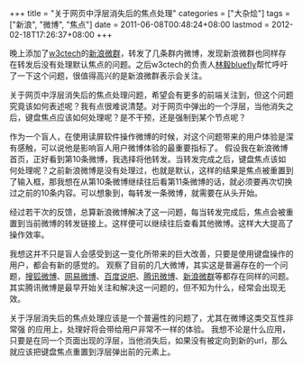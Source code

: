 +++
title = "关于网页中浮层消失后的焦点处理"
categories = ["大杂烩"]
tags = ["新浪", "微博", "焦点"]
date = 2011-06-08T00:48:24+08:00
lastmod = 2012-02-18T17:26:37+08:00
+++



晚上添加了<a href="http://weibo.com/w3ctech" target="_blank">w3ctech</a>的<a href="http://q.weibo.com/177699" target="_blank">新浪微群</a>，转发了几条群内微博，发现新浪微群也同样存在转发后没有处理默认焦点的问题。之后w3ctech的负责人<a href="http://weibo.com/gzlinyi" target="_blank">林毅bluefly</a>帮忙呼吁了一下这个问题，很值得高兴的是新浪微群表示会关注。

关于网页中浮层消失后的焦点处理问题，希望会有更多的前端关注到，但这个问题究竟该如何表述呢？我有点很难说清楚。对于网页中弹出的一个浮层，当他消失之后，键盘焦点应该如何处理呢？是不干预，还是强制到某个节点呢？



作为一个盲人，在使用读屏软件操作微博的时候，对这个问题带来的用户体验是深有感触，可以说他是影响盲人用户微博体验的最重要指标了。
假设我在新浪微博首页，正好看到第10条微博，我选择将他转发。当转发完成之后，键盘焦点该如何处理呢？之前新浪微博是没有处理过，也就是默认，这样的结果是焦点被重置到了输入框，那我想在从第10条微博继续往后看第11条微博的话，就必须要再次切换过之前的10条内容。可以想象到，每转发一条微博，就需要在从头开始。

经过若干次的反馈，总算新浪微博解决了这一问题，每当转发完成后，焦点会被重置到当前微博的转发链接上。这样便可以继续往后查看其他微博。这样大大提高了操作效率。

我想这并不只是盲人会感受到这一变化所带来的巨大改善，只要是使用键盘操作的用户，都会有新的感觉的。
观察了目前的几大微博，其实这是普遍存在的一个问题，<a href="http://t.sohu.com" target="_blank">搜狐微博</a>、<a href="http://t.163.com" target="_blank">网易微博</a>、<a href="http://t.baidu.com" target="_blank">百度说吧</a>、<a href="http://t.qq.com/" target="_blank">腾讯微博</a>、<a href="http://q.weibo.com" target="_blank">新浪微群</a>等都存在同样的问题。其实腾讯微博是最早开始关注和解决这一问题的，但不知为什么，经常会出现无效。

关于浮层消失后的焦点处理应该是一个普遍性的问题了，尤其在微博这类交互性非常强 的应用上，处理好将会带给用户非常不一样的体验。
我想不论是什么应用，只要是在同一个页面出现的浮层，当他消失后，如果没有被定向到新的url，那么就应该把键盘焦点重置到浮层弹出前的元素上。

